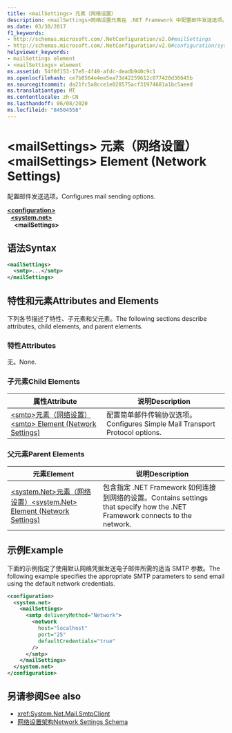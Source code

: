 ```yaml
---
title: <mailSettings> 元素（网络设置）
description: <mailSettings>网络设置元素在 .NET Framework 中配置邮件发送选项。
ms.date: 03/30/2017
f1_keywords:
- http://schemas.microsoft.com/.NetConfiguration/v2.0#mailSettings
- http://schemas.microsoft.com/.NetConfiguration/v2.0#configuration/system.net/mailSettings
helpviewer_keywords:
- mailSettings element
- <mailSettings> element
ms.assetid: 54f0f153-17e5-4f49-afdc-deadb940c9c1
ms.openlocfilehash: ce7b8564e4ee5ea73d42259612c077420d36645b
ms.sourcegitcommit: da21fc5a8cce1e028575acf31974681a1bc5aeed
ms.translationtype: MT
ms.contentlocale: zh-CN
ms.lasthandoff: 06/08/2020
ms.locfileid: "84504558"
---
```

# <a name="mailsettings-element-network-settings"></a><span data-ttu-id="fdaf1-103">\<mailSettings> 元素（网络设置）</span><span class="sxs-lookup"><span data-stu-id="fdaf1-103">\<mailSettings> Element (Network Settings)</span></span>
<span data-ttu-id="fdaf1-104">配置邮件发送选项。</span><span class="sxs-lookup"><span data-stu-id="fdaf1-104">Configures mail sending options.</span></span>  

[**\<configuration>**](../configuration-element.md)\
&nbsp;&nbsp;[**\<system.net>**](system-net-element-network-settings.md)\
&nbsp;&nbsp;&nbsp;&nbsp;**\<mailSettings>**

## <a name="syntax"></a><span data-ttu-id="fdaf1-105">语法</span><span class="sxs-lookup"><span data-stu-id="fdaf1-105">Syntax</span></span>  
  
```xml  
<mailSettings>
  <smtp>...</smtp>  
</mailSettings>
```  
  
## <a name="attributes-and-elements"></a><span data-ttu-id="fdaf1-106">特性和元素</span><span class="sxs-lookup"><span data-stu-id="fdaf1-106">Attributes and Elements</span></span>  
 <span data-ttu-id="fdaf1-107">下列各节描述了特性、子元素和父元素。</span><span class="sxs-lookup"><span data-stu-id="fdaf1-107">The following sections describe attributes, child elements, and parent elements.</span></span>  
  
### <a name="attributes"></a><span data-ttu-id="fdaf1-108">特性</span><span class="sxs-lookup"><span data-stu-id="fdaf1-108">Attributes</span></span>  
 <span data-ttu-id="fdaf1-109">无。</span><span class="sxs-lookup"><span data-stu-id="fdaf1-109">None.</span></span>  
  
### <a name="child-elements"></a><span data-ttu-id="fdaf1-110">子元素</span><span class="sxs-lookup"><span data-stu-id="fdaf1-110">Child Elements</span></span>  
  
|<span data-ttu-id="fdaf1-111">属性</span><span class="sxs-lookup"><span data-stu-id="fdaf1-111">Attribute</span></span>|<span data-ttu-id="fdaf1-112">说明</span><span class="sxs-lookup"><span data-stu-id="fdaf1-112">Description</span></span>|  
|---------------|-----------------|  
|[<span data-ttu-id="fdaf1-113">\<smtp>元素（网络设置）</span><span class="sxs-lookup"><span data-stu-id="fdaf1-113">\<smtp> Element (Network Settings)</span></span>](smtp-element-network-settings.md)|<span data-ttu-id="fdaf1-114">配置简单邮件传输协议选项。</span><span class="sxs-lookup"><span data-stu-id="fdaf1-114">Configures Simple Mail Transport Protocol options.</span></span>|  
  
### <a name="parent-elements"></a><span data-ttu-id="fdaf1-115">父元素</span><span class="sxs-lookup"><span data-stu-id="fdaf1-115">Parent Elements</span></span>  
  
|<span data-ttu-id="fdaf1-116">**元素**</span><span class="sxs-lookup"><span data-stu-id="fdaf1-116">**Element**</span></span>|<span data-ttu-id="fdaf1-117">**说明**</span><span class="sxs-lookup"><span data-stu-id="fdaf1-117">**Description**</span></span>|  
|-----------------|---------------------|  
|[<span data-ttu-id="fdaf1-118">\<system.Net>元素（网络设置）</span><span class="sxs-lookup"><span data-stu-id="fdaf1-118">\<system.Net> Element (Network Settings)</span></span>](system-net-element-network-settings.md)|<span data-ttu-id="fdaf1-119">包含指定 .NET Framework 如何连接到网络的设置。</span><span class="sxs-lookup"><span data-stu-id="fdaf1-119">Contains settings that specify how the .NET Framework connects to the network.</span></span>|  
  
## <a name="example"></a><span data-ttu-id="fdaf1-120">示例</span><span class="sxs-lookup"><span data-stu-id="fdaf1-120">Example</span></span>  
 <span data-ttu-id="fdaf1-121">下面的示例指定了使用默认网络凭据发送电子邮件所需的适当 SMTP 参数。</span><span class="sxs-lookup"><span data-stu-id="fdaf1-121">The following example specifies the appropriate SMTP parameters to send email using the default network credentials.</span></span>  
  
```xml  
<configuration>  
  <system.net>  
    <mailSettings>  
      <smtp deliveryMethod="Network">  
        <network  
          host="localhost"  
          port="25"  
          defaultCredentials="true"  
        />  
      </smtp>  
    </mailSettings>  
  </system.net>  
</configuration>  
```  
  
## <a name="see-also"></a><span data-ttu-id="fdaf1-122">另请参阅</span><span class="sxs-lookup"><span data-stu-id="fdaf1-122">See also</span></span>

- <xref:System.Net.Mail.SmtpClient>
- [<span data-ttu-id="fdaf1-123">网络设置架构</span><span class="sxs-lookup"><span data-stu-id="fdaf1-123">Network Settings Schema</span></span>](index.md)
